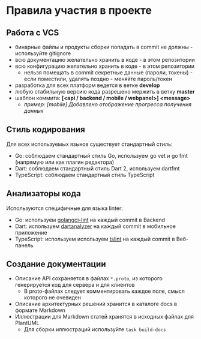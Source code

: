 # Правила участия в проекте

## Работа с VCS

* бинарные файлы и продукты сборки попадать в commit не должны - используйте gitignore
* всю документацию желательно хранить в коде - в этом репозитории
* всю конфигурацию желательно хранить в коде - в этом репозитории
  * нельзя помещать в commit секретные данные (пароли, токены) - если поместили, удалять поздно - меняйте пароль/токен
* разработка для всех платформ ведется в ветке **develop**
* любую стабильную версию кода разрешено мержить в ветку **master**
* шаблон коммита: **[\<api / backend / mobile / webpanel\>] \<message\>**
  * *пример: [mobile] Добавлено отображение прогресса получения данных*

## Стиль кодирования

Для всех используемых языков существует стандартный стиль:

* Go: соблюдаем стандартный стиль Go, используем go vet и go fmt (напрямую или как плагин редактора)
* Dart: соблюдаем стандартный стиль Dart 2, используем dartfmt
* TypeScript: соблюдаем стандартный стиль TypeScript

## Анализаторы кода

Используются специфичные для языка linter:

* Go: используем [golangci-lint](https://github.com/golangci/golangci-lint) на каждый commit в Backend
* Dart: используем [dartanalyzer](https://www.dartlang.org/guides/language/analysis-options#the-analysis-options-file) на каждый commit в мобильное приложение
* TypeScript: используем используем [tslint](https://github.com/palantir/tslint) на каждый commit в Веб-панель

## Создание документации

* Описание API сохраняется в файлах `*.proto`, из которого генерируется код для сервера и для клиентов
  * В proto-файлах следует комментировать каждое поле, смысл которого не очевиден
* Описание архитектурных решений хранится в каталоге docs в формате Markdown
* Иллюстрации для Markdown статей хранятся в исходных файлах для PlantUML
  * Для сборки иллюстраций используйте `task build-docs`
